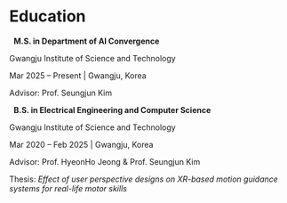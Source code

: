 <div class="work">
  <h1 class="section-heading"><strong>Education</strong></h1>

  <div class="work-item">
    <div class="work-description">
      <p class="pub-title">
        <i class="fas fa-graduation-cap" style="margin-right: 0.5rem;"></i>
        <strong>M.S. in Department of AI Convergence</strong>
      </p>
      <p class="pub-authors">Gwangju Institute of Science and Technology</p>
      <p class="pub-venue">Mar 2025 – Present | Gwangju, Korea</p>
      <p class="pub-venue">Advisor: Prof. Seungjun Kim</p>
    </div>
  </div>

  <div class="work-item">
    <div class="work-description">
      <p class="pub-title">
        <i class="fas fa-graduation-cap" style="margin-right: 0.5rem;"></i>
        <strong>B.S. in Electrical Engineering and Computer Science</strong>
      </p>
      <p class="pub-authors">Gwangju Institute of Science and Technology</p>
      <p class="pub-venue">Mar 2020 – Feb 2025 | Gwangju, Korea</p>
      <p class="pub-venue">Advisor: Prof. HyeonHo Jeong & Prof. Seungjun Kim</p>
      <p class="pub-venue">Thesis: <em>Effect of user perspective designs on XR-based motion guidance systems for real-life motor skills</em></p>
    </div>
  </div>
</div>